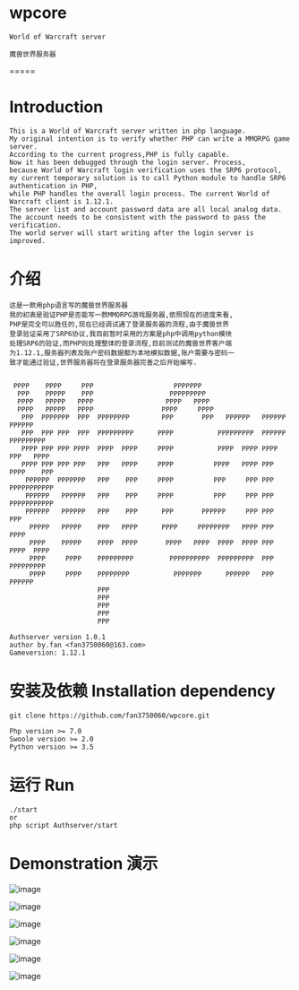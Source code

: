 # wpcore
	World of Warcraft server

	魔兽世界服务器
=====

# Introduction
	This is a World of Warcraft server written in php language. 
	My original intention is to verify whether PHP can write a MMORPG game server. 
	According to the current progress,PHP is fully capable. 
	Now it has been debugged through the login server. Process, 
	because World of Warcraft login verification uses the SRP6 protocol, 
	my current temporary solution is to call Python module to handle SRP6 authentication in PHP, 
	while PHP handles the overall login process. The current World of Warcraft client is 1.12.1. 
	The server list and account password data are all local analog data. 
	The account needs to be consistent with the password to pass the verification. 
	The world server will start writing after the login server is improved.

# 介绍
	这是一款用php语言写的魔兽世界服务器
	我的初衷是验证PHP是否能写一款MMORPG游戏服务器,依照现在的进度来看,
	PHP是完全可以胜任的,现在已经调试通了登录服务器的流程,由于魔兽世界
	登录验证采用了SRP6协议,我目前暂时采用的方案是php中调用python模块
	处理SRP6的验证,而PHP则处理整体的登录流程,目前测试的魔兽世界客户端
	为1.12.1,服务器列表及账户密码数据都为本地模拟数据,账户需要与密码一
	致才能通过验证,世界服务器将在登录服务器完善之后开始编写.

~~~
                                                                                 
 PPPP    PPPP     PPP                    PPPPPPP                                 
  PPP    PPPPP    PPP                   PPPPPPPPP                                
  PPPP   PPPPP   PPPP                  PPPP   PPPP                               
  PPPP   PPPPP   PPPP                 PPPP     PPPP                              
   PPP  PPPPPPP  PPP  PPPPPPPP        PPP       PPP   PPPPPP   PPPPPP   PPPPPP   
   PPP  PPP PPP  PPP  PPPPPPPPP      PPPP           PPPPPPPPP  PPPPPP PPPPPPPPP  
   PPPP PPP PPP PPPP  PPPP  PPPP     PPPP           PPPP  PPPP PPPP   PPP   PPPP 
   PPPP PPP PPP PPP   PPP   PPPP     PPPP          PPPP   PPPP PPP   PPPP    PPP 
    PPPPPP  PPPPPPP   PPP    PPP     PPPP          PPP     PPP PPP   PPPPPPPPPPP 
    PPPPPP   PPPPPP   PPP    PPP     PPPP          PPP     PPP PPP   PPPPPPPPPPP 
    PPPPPP   PPPPPP   PPP    PPP      PPP       PPPPPP     PPP PPP   PPP         
     PPPPP   PPPPP    PPP   PPPP      PPPP     PPPPPPPP   PPPP PPP   PPPP        
     PPPP    PPPPP    PPPP  PPPP       PPPP   PPPP  PPPP  PPPP PPP    PPPP  PPPP 
     PPPP     PPPP    PPPPPPPPP         PPPPPPPPPP  PPPPPPPPP  PPP    PPPPPPPPP  
     PPPP     PPPP    PPPPPPPP           PPPPPPP      PPPPPP   PPP      PPPPPP   
                      PPP                                                        
                      PPP                                                        
                      PPP                                                        
                      PPP                                                        
                      PPP 
        
Authserver version 1.0.1
author by.fan <fan3750060@163.com>
Gameversion: 1.12.1

~~~

# 安装及依赖 Installation dependency
	git clone https://github.com/fan3750060/wpcore.git

	Php version >= 7.0
	Swoole version >= 2.0
	Python version >= 3.5

# 运行 Run
	./start 
	or
	php script Authserver/start

# Demonstration 演示

![image](https://pictureblog.oss-cn-beijing.aliyuncs.com/wow/1.png?x-oss-process=image/resize,w_600,h_600)

![image](https://pictureblog.oss-cn-beijing.aliyuncs.com/wow/2.png?x-oss-process=image/resize,w_600,h_600)

![image](https://pictureblog.oss-cn-beijing.aliyuncs.com/wow/3.png?x-oss-process=image/resize,w_600,h_600)

![image](https://pictureblog.oss-cn-beijing.aliyuncs.com/wow/4.png?x-oss-process=image/resize,w_600,h_600)

![image](https://pictureblog.oss-cn-beijing.aliyuncs.com/wow/5.png?x-oss-process=image/resize,w_600,h_600)

![image](https://pictureblog.oss-cn-beijing.aliyuncs.com/wow/6.png?x-oss-process=image/resize,w_600,h_600)





	



